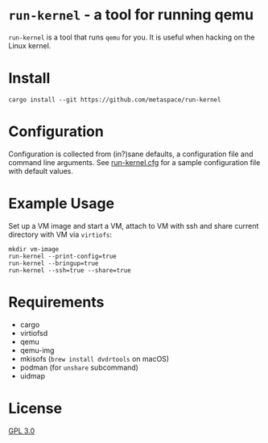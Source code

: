 # `run-kernel` - a tool for running qemu

`run-kernel` is a tool that runs `qemu` for you. It is useful when hacking on
the Linux kernel.

# Install

```shell
cargo install --git https://github.com/metaspace/run-kernel
```

# Configuration

Configuration is collected from (in?)sane defaults, a configuration file and
command line arguments. See [run-kernel.cfg](run-kernel.cfg) for a sample
configuration file with default values.

# Example Usage

Set up a VM image and start a VM, attach to VM with ssh and share current
directory with VM via `virtiofs`:

```shell
mkdir vm-image
run-kernel --print-config=true
run-kernel --bringup=true
run-kernel --ssh=true --share=true
```

# Requirements

 - cargo
 - virtiofsd
 - qemu
 - qemu-img
 - mkisofs (`brew install dvdrtools` on macOS)
 - podman (for `unshare` subcommand)
 - uidmap

# License

[GPL 3.0](COPYING)

